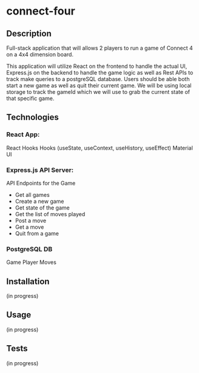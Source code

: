 # connect-four

## Description

Full-stack application that will allows 2 players to run a game of Connect 4 on a 4x4 dimension board.

This application will utilize React on the frontend to handle the actual UI, Express.js on the backend to handle the game logic as well as Rest APIs to track make queries to a postgreSQL database. Users should be able both start a new game as well as quit their current game. We will be using local storage to track the gameId which we will use to grab the current state of that specific game.

## Technologies

### React App:
React Hooks
Hooks (useState, useContext, useHistory, useEffect)
Material UI

### Express.js API Server:
API Endpoints for the Game
- Get all games
- Create a new game
- Get state of the game
- Get the list of moves played
- Post a move
- Get a move
- Quit from a game

### PostgreSQL DB
Game
Player
Moves

## Installation

(in progress)

## Usage

(in progress)

## Tests

(in progress)
